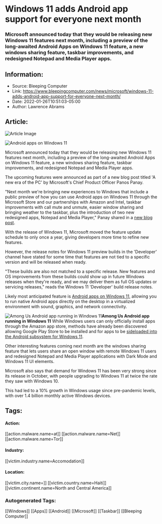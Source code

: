 # Windows 11 adds Android app support for everyone next month
### Microsoft announced today that they would be releasing new Windows 11 features next month, including a preview of the long-awaited Android Apps on Windows 11 feature, a new windows sharing feature, taskbar improvements, and redesigned Notepad and Media Player apps.

## Information:
+ Source: Bleeping Computer
+ Link: https://www.bleepingcomputer.com/news/microsoft/windows-11-adds-android-app-support-for-everyone-next-month/
+ Date: 2022-01-26T10:51:03-05:00
+ Author: Lawrence Abrams


## Article:
![Article Image](https://www.bleepstatic.com/content/hl-images/2021/06/24/android-on-windows-11.jpg)

![Android apps on Windows 11 ](https://www.bleepstatic.com/content/hl-images/2021/06/24/android-on-windows-11.jpg)


Microsoft announced today that they would be releasing new Windows 11 features next month, including a preview of the long-awaited Android Apps on Windows 11 feature, a new windows sharing feature, taskbar improvements, and redesigned Notepad and Media Player apps.


The upcoming features were announced as part of a new blog post titled 'A new era of the PC' by Microsoft's Chief Product Officer Panos Panay.


"Next month we're bringing new experiences to Windows that include a public preview of how you can use Android apps on Windows 11 through the Microsoft Store and our partnerships with Amazon and Intel, taskbar improvements with call mute and unmute, easier window sharing and bringing weather to the taskbar, plus the introduction of two new redesigned apps, Notepad and Media Player," Panay shared in a [new blog post](https://blogs.windows.com/windowsexperience/2022/01/26/a-new-era-of-the-pc/).


With the release of Windows 11, Microsoft moved the feature update schedule to only once a year, giving developers more time to refine new features.


However, the release notes for Windows 11 preview builds in the 'Developer' channel have stated for some time that features are not tied to a specific version and will be released when ready.


"These builds are also not matched to a specific release. New features and OS improvements from these builds could show up in future Windows releases when they're ready, and we may deliver them as full OS updates or servicing releases," reads the Windows 11 'Developer' build release notes.


Likely most anticipated feature is [Android apps on Windows 11](https://www.bleepingcomputer.com/news/microsoft/hands-on-with-microsofts-android-app-support-in-windows-11/), allowing you to run native Android apps directly on the desktop in a virtualized environment with sound, graphics, and network connectivity.



![Among Us Android app running in Windows 11](https://www.bleepstatic.com/images/news/Microsoft/windows-11/a/windows-subsystem-for-android/sideload/among-us.jpg)**Among Us Android app running in Windows 11**
While Windows users can only officially install apps through the Amazon app store, methods have already been discovered allowing Google Play Store to be installed and for apps to be [sideloaded into the Android subsystem for Windows 11](https://www.bleepingcomputer.com/news/microsoft/windows-11-subsystem-for-android-lets-you-sideload-apps-heres-how/).


Other interesting features coming next month are the windows sharing feature that lets users share an open window with remote Windows 11 users and redesigned Notepad and Media Player applications with Dark Mode and Windows 11 UI elements.


Microsoft also says that demand for Windows 11 has been very strong since its release in October, with people upgrading to Windows 11 at twice the rate they saw with Windows 10.


This had led to a 10% growth in Windows usage since pre-pandemic levels, with over 1.4 billion monthly active Windows devices.





## Tags:

#### Action:
[[action.malware.name=at]] [[action.malware.name=Net]] [[action.malware.name=Tor]]

#### Industry:
[[victim.industry.name=Accomodation]]

#### Location:
[[victim.city.name=]] [[victim.country.name=Haiti]] [[victim.continent.name=North and Central America]]

### Autogenerated Tags:
[[Windows]] [[Apps]] [[Android]] [[Microsoft]] [[Taskbar]] [[Bleeping Computer]]


